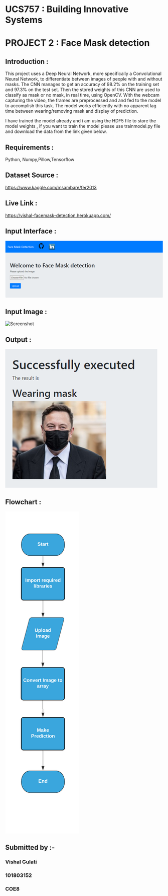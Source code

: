 # UCS757 : Building Innovative Systems
# PROJECT 2 : Face Mask detection
## Introduction :
This project uses a Deep Neural Network, more specifically a Convolutional Neural Network, to differentiate between images of people with and without masks. The CNN manages to get an accuracy of 98.2% on the training set and 97.3% on the test set. Then the stored weights of this CNN are used to classify as mask or no mask, in real time, using OpenCV. With the webcam capturing the video, the frames are preprocessed and and fed to the model to accomplish this task. The model works efficiently with no apparent lag time between wearing/removing mask and display of prediction.

I have trained the model already and i am using the HDF5 file to store the model weights , if you want to train the model please use trainmodel.py file and download the data from the link given below.

## Requirements : 
Python, Numpy,Pillow,Tensorflow
## Dataset Source :
https://www.kaggle.com/msambare/fer2013

## Live Link :
https://vishal-facemask-detection.herokuapp.com/

## Input Interface :
![Screenshot](input.PNG)

## Input Image :
![Screenshot](input1.jpg)

## Output :
![Screenshot](output.PNG)

## Flowchart : 
![Screenshot](flowchart.png)

## Submitted by :- 
### Vishal Gulati
### 101803152
### COE8
